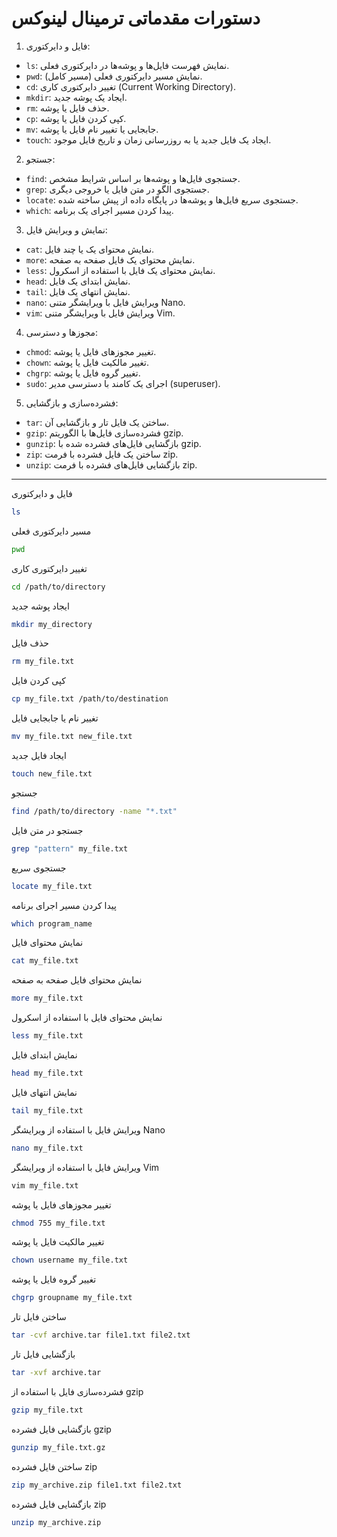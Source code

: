# دستورات مقدماتی ترمینال لینوکس

1. فایل و دایرکتوری:
- `ls`: نمایش فهرست فایل‌ها و پوشه‌ها در دایرکتوری فعلی.
- `pwd`: نمایش مسیر دایرکتوری فعلی (مسیر کامل).
- `cd`: تغییر دایرکتوری کاری (Current Working Directory).
- `mkdir`: ایجاد یک پوشه جدید.
- `rm`: حذف فایل یا پوشه.
- `cp`: کپی کردن فایل یا پوشه.
- `mv`: جابجایی یا تغییر نام فایل یا پوشه.
- `touch`: ایجاد یک فایل جدید یا به روزرسانی زمان و تاریخ فایل موجود.

2. جستجو:
- `find`: جستجوی فایل‌ها و پوشه‌ها بر اساس شرایط مشخص.
- `grep`: جستجوی الگو در متن فایل یا خروجی دیگری.
- `locate`: جستجوی سریع فایل‌ها و پوشه‌ها در پایگاه داده از پیش ساخته شده.
- `which`: پیدا کردن مسیر اجرای یک برنامه.

3. نمایش و ویرایش فایل:
- `cat`: نمایش محتوای یک یا چند فایل.
- `more`: نمایش محتوای یک فایل صفحه به صفحه.
- `less`: نمایش محتوای یک فایل با استفاده از اسکرول.
- `head`: نمایش ابتدای یک فایل.
- `tail`: نمایش انتهای یک فایل.
- `nano`: ویرایش فایل با ویرایشگر متنی Nano.
- `vim`: ویرایش فایل با ویرایشگر متنی Vim.

4. مجوزها و دسترسی:
- `chmod`: تغییر مجوزهای فایل یا پوشه.
- `chown`: تغییر مالکیت فایل یا پوشه.
- `chgrp`: تغییر گروه فایل یا پوشه.
- `sudo`: اجرای یک کامند با دسترسی مدیر (superuser).

5. فشرده‌سازی و بازگشایی:
- `tar`: ساختن یک فایل تار و بازگشایی آن.
- `gzip`: فشرده‌سازی فایل‌ها با الگوریتم gzip.
- `gunzip`: بازگشایی فایل‌های فشرده شده با gzip.
- `zip`: ساختن یک فایل فشرده با فرمت zip.
- `unzip`: بازگشایی فایل‌های فشرده با فرمت zip.

---

فایل و دایرکتوری

```bash
ls
```

مسیر دایرکتوری فعلی

```bash
pwd
```

تغییر دایرکتوری کاری

```bash
cd /path/to/directory
```

ایجاد پوشه جدید

```bash
mkdir my_directory
```

حذف فایل

```bash
rm my_file.txt
```

کپی کردن فایل

```bash
cp my_file.txt /path/to/destination
```

تغییر نام یا جابجایی فایل

```bash
mv my_file.txt new_file.txt
```

ایجاد فایل جدید

```bash
touch new_file.txt
```

جستجو

```bash
find /path/to/directory -name "*.txt"
```

جستجو در متن فایل

```bash
grep "pattern" my_file.txt
```

جستجوی سریع

```bash
locate my_file.txt
```

پیدا کردن مسیر اجرای برنامه

```bash
which program_name
```

نمایش محتوای فایل

```bash
cat my_file.txt
```

نمایش محتوای فایل صفحه به صفحه

```bash
more my_file.txt
```

نمایش محتوای فایل با استفاده از اسکرول

```bash
less my_file.txt
```

نمایش ابتدای فایل

```bash
head my_file.txt
```

نمایش انتهای فایل

```bash
tail my_file.txt
```

ویرایش فایل با استفاده از ویرایشگر Nano

```bash
nano my_file.txt
```

ویرایش فایل با استفاده از ویرایشگر Vim

```bash
vim my_file.txt
```

تغییر مجوزهای فایل یا پوشه

```bash
chmod 755 my_file.txt
```

تغییر مالکیت فایل یا پوشه

```bash
chown username my_file.txt
```

تغییر گروه فایل یا پوشه

```bash
chgrp groupname my_file.txt
```

ساختن فایل تار

```bash
tar -cvf archive.tar file1.txt file2.txt
```

بازگشایی فایل تار

```bash
tar -xvf archive.tar
```

فشرده‌سازی فایل با استفاده از gzip

```bash
gzip my_file.txt
```

بازگشایی فایل فشرده gzip

```bash
gunzip my_file.txt.gz
```

ساختن فایل فشرده zip

```bash
zip my_archive.zip file1.txt file2.txt
```

بازگشایی فایل فشرده zip

```bash
unzip my_archive.zip
```